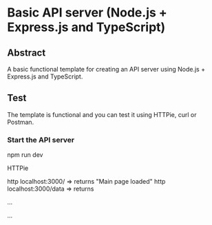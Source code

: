 # Basic API server (Node.js + Express.js and TypeScript)

## Abstract

A basic functional template for creating an API server using Node.js + Express.js and TypeScript. 

## Test

The template is functional and you can test it using HTTPie, curl or Postman.

### Start the API server

npm run dev


HTTPie

http localhost:3000/  => returns "Main page loaded"
http localhost:3000/data => returns 

...

...
